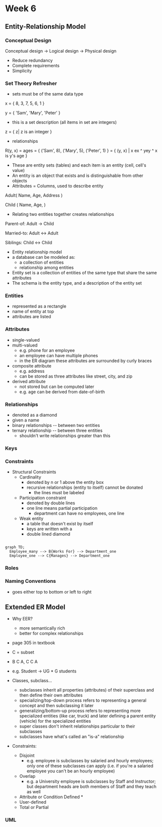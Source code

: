 # Week 6

## Entity-Relationship Model

### Conceptual Design

Conceptual design -> Logical design -> Physical design

* Reduce redundancy
* Complete requirements
* Simplicity

### Set Theory Refresher

* sets must be of the same data type

x = { 8, 3, 7, 5, 6, 1 }

y = { 'Sam', 'Mary', 'Peter' }

* this is a set description (all items in set are integers)

z = { z| z is an integer }

* relationships

R(y, x) = ages = { ('Sam', 8), ('Mary', 5), ('Peter', 1) }
= { (y, x) | x ex ^ yey ^ x is y's age }

* These are entity sets (tables) and each item is an entity (cell, cell's value)
* An entity is an object that exists and is distinguishable from other objects
* Attributes = Columns, used to describe entity

Adult( Name, Age, Address )

Child ( Name, Age, )

* Relating two entities together creates relationships

Parent-of: Adult -> Child

Married-to: Adult <-> Adult

Siblings: Child <-> Child

* Entity relationship model
* a database can be modeled as:
  * a collection of entities
  * relationship among entities
* Entity set is a collection of entities of the same type that share the same attributes
* The schema is the entity type, and a description of the entity set

### Entities

* represented as a rectangle
* name of entity at top
* attributes are listed

### Attributes

* single-valued
* multi-valued
  * e.g. phone for an employee
  * an employee can have multiple phones
  * in the ER diagram these attributes are surrounded by curly braces
* composite attribute
  * e.g. address
  * can be stored as three attributes like street, city, and zip
* derived attribute
  * not stored but can be computed later
  * e.g. age can be derived from date-of-birth

### Relationships

* denoted as a diamond
* given a name
* binary relationships -- between two entities
* ternary relationship -- between three entities
  * shouldn't write relationships greater than this


### Keys

### Constraints

* Structural Constraints
  * Cardinality
    * denoted by n or 1 above the entity box
    * recursive relationships (entity to itself) cannot be donated
      * the lines must be labeled
  * Participation constraint
    * denoted by double lines
    * one line means partial participation
      * department can have no employees, one line
  * Weak entity
    * a table that doesn't exist by itself
    * keys are written with a 
    * double lined diamond

```mermaid

graph TD;
  Employee_many --> B{Works For} --> Department_one
  Employee_one --> C{Manages} --> Department_one

```

### Roles

### Naming Conventions

* goes either top to bottom or left to right

## Extended ER Model

* Why EER?
  * more semantically rich
  * better for complex relationships

* page 305 in textbook
* C = subset
* B C A, C C A
* e.g. Student -> UG * G students
* Classes, subclass...
  * subclasses inherit all properties (attributes) of their superclass and then define their own attributes
  * specializing/top-down process refers to representing a general concept and then subclassing it later
  * generalizing/bottom-up process refers to representing more specialized entities (like car, truck) and later defining a parent entity (vehicle) for the specialized entities
  * super classes don't inherit relationships particular to their subclasses
  * subclasses have what's called an "is-a" relationship
* Constraints:
  * Disjoint
    * e.g. employee is subclasses by salaried and hourly employees; only one of these subclasses can apply (i.e. if you're a salaried employee you can't be an hourly employee)
  * Overlap
    * e.g. a University employee is subclasses by Staff and Instructor; but department heads are both members of Staff and they teach as well
  * Attribute or Condition Defined
    *
  * User-defined
  * Total or Partial

### UML
